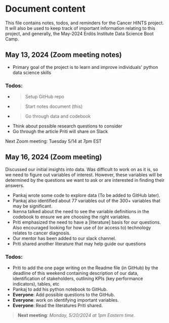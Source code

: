 # Document content
This file contains notes, todos, and reminders for the Cancer HINTS project. It will also be used to keep track of important information relating to this project, and generally, the May-2024 Erdös Institute Data Science Boot Camp.

## May 13, 2024 (Zoom meeting notes)
* Primary goal of the project is to learn and improve individuals' python data science skills 
### Todos: 
- > Setup GitHub repo
- > Start notes document (this)
- > Go through data and codebook
- Think about possible research questions to consider
- Go through the article Priti will share on Slack

Next Zoom meeting: Tuesday 5/14 at 7pm EST

## May 16, 2024 (Zoom meeting)
Discussed our initial insights into data. Was difficult to work on as it is, so we need to figure out variables of interest. However, these variables will be determined by the questions we want to ask or are interested in finding their answers.

- Pankaj wrote some code to explore data (To be added to GitHub later).
- Pankaj also identified about 77 variables out of the 300+ variables that may be significant.
- Ikenna talked about the need to see the variable definitions in the codebook to ensure we are choosing the right variables.
- Priti emphasized the need to have a [literature] basis for our questions. Also encouraged looking for how use of (or access to) technology relates to cancer diagnosis.
- Our mentor has been added to our slack channel.
- Priti shared another literature that may help guide our questions
### Todos:
- Priti to add the one page writing on the Readme file (in GitHub) by the deadline of this weekend containing description of our data, identification of stakeholders, outlining KPIs (key performance indicators), tables, etc
- Pankaj to add his python notebook to GitHub.
- **Everyone**: Add possible questions to the GitHub.
- **Everyone**: work on identifying important variables.
- **Everyone**: Read the literatures Priti shared.

> **Next meeting**: _Monday, 5/20/2024 at 1pm Eastern time_.